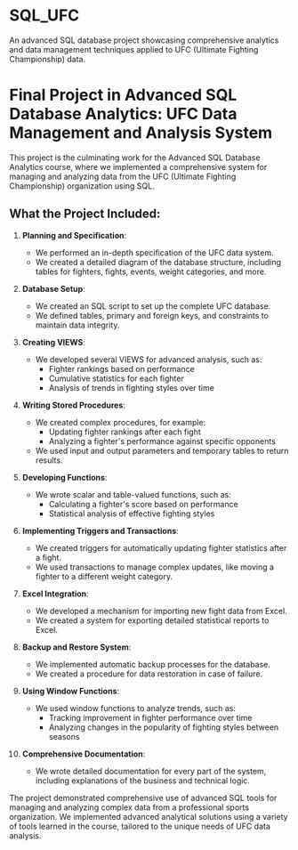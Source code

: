 # SQL_UFC
An advanced SQL database project showcasing comprehensive analytics and data management techniques applied to UFC (Ultimate Fighting Championship) data.


# Final Project in Advanced SQL Database Analytics: UFC Data Management and Analysis System

This project is the culminating work for the Advanced SQL Database Analytics course, where we implemented a comprehensive system for managing and analyzing data from the UFC (Ultimate Fighting Championship) organization using SQL.

## What the Project Included:

1. **Planning and Specification**: 
   - We performed an in-depth specification of the UFC data system.
   - We created a detailed diagram of the database structure, including tables for fighters, fights, events, weight categories, and more.

2. **Database Setup**: 
   - We created an SQL script to set up the complete UFC database.
   - We defined tables, primary and foreign keys, and constraints to maintain data integrity.

3. **Creating VIEWS**: 
   - We developed several VIEWS for advanced analysis, such as:
     - Fighter rankings based on performance
     - Cumulative statistics for each fighter
     - Analysis of trends in fighting styles over time

4. **Writing Stored Procedures**: 
   - We created complex procedures, for example:
     - Updating fighter rankings after each fight
     - Analyzing a fighter's performance against specific opponents
   - We used input and output parameters and temporary tables to return results.

5. **Developing Functions**: 
   - We wrote scalar and table-valued functions, such as:
     - Calculating a fighter's score based on performance
     - Statistical analysis of effective fighting styles

6. **Implementing Triggers and Transactions**: 
   - We created triggers for automatically updating fighter statistics after a fight.
   - We used transactions to manage complex updates, like moving a fighter to a different weight category.

7. **Excel Integration**: 
   - We developed a mechanism for importing new fight data from Excel.
   - We created a system for exporting detailed statistical reports to Excel.

8. **Backup and Restore System**: 
   - We implemented automatic backup processes for the database.
   - We created a procedure for data restoration in case of failure.

9. **Using Window Functions**: 
   - We used window functions to analyze trends, such as:
     - Tracking improvement in fighter performance over time
     - Analyzing changes in the popularity of fighting styles between seasons

10. **Comprehensive Documentation**: 
    - We wrote detailed documentation for every part of the system, including explanations of the business and technical logic.

The project demonstrated comprehensive use of advanced SQL tools for managing and analyzing complex data from a professional sports organization. We implemented advanced analytical solutions using a variety of tools learned in the course, tailored to the unique needs of UFC data analysis.
